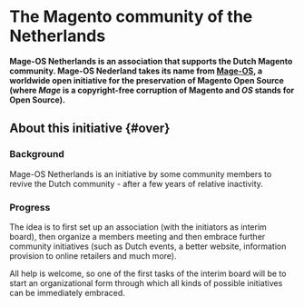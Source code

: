# The Magento community of the Netherlands


**Mage-OS Netherlands is an association that supports the Dutch Magento community. Mage-OS Nederland takes its name from [Mage-OS](https://mage-os.org/), a worldwide open initiative for the preservation of Magento Open Source (where *Mage* is a copyright-free corruption of Magento and *OS* stands for Open Source).**

## About this initiative {#over}

### Background
Mage-OS Netherlands is an initiative by some community members to revive the Dutch community - after a few years of relative inactivity.

### Progress
The idea is to first set up an association (with the initiators as interim board), then organize a members meeting and then embrace further community initiatives (such as Dutch events, a better website, information provision to online retailers and much more).

All help is welcome, so one of the first tasks of the interim board will be to start an organizational form through which all kinds of possible initiatives can be immediately embraced.


